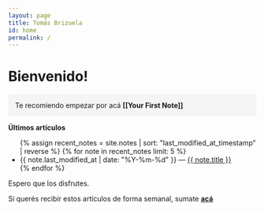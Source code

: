 ```yaml
---
layout: page
title: Tomás Brizuela
id: home
permalink: /
---
```


# Bienvenido! 

<p style="padding: 1em 1em; background: #F5F5F5; border-radius: 4px;">
  Te recomiendo empezar por acá <span style="font-weight: bold">[[Your First Note]]</span>
</p>

<strong>Últimos artículos</strong>

<ul>
  {% assign recent_notes = site.notes | sort: "last_modified_at_timestamp" | reverse %}
  {% for note in recent_notes limit: 5 %}
    <li>
      {{ note.last_modified_at | date: "%Y-%m-%d" }} — <a class="internal-link" href="{{ note.url }}">{{ note.title }}</a>
    </li>
  {% endfor %}
</ul>

Espero que los disfrutes.

Si querés recibir estos artículos de forma semanal, sumate [**acá**](https://tomasbrizuela.crd.co/)


<style>
  .wrapper {
    max-width: 46em;
  }
</style>
